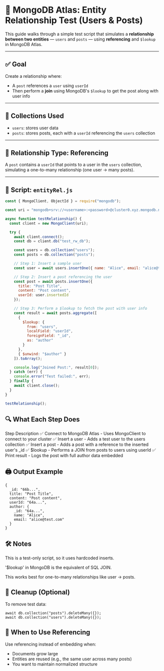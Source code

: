 # 🧪 MongoDB Atlas: Entity Relationship Test (Users & Posts)

This guide walks through a simple test script that simulates a **relationship between two entities** — `users` and `posts` — using **referencing** and `$lookup` in MongoDB Atlas.

---

## ✅ Goal

Create a relationship where:
- A `post` references a `user` using `userId`
- Then perform a **join** using MongoDB's `$lookup` to get the post along with user info

---

## 📁 Collections Used

- `users`: stores user data
- `posts`: stores posts, each with a `userId` referencing the `users` collection

---

## 🔗 Relationship Type: Referencing

A `post` contains a `userId` that points to a user in the `users` collection, simulating a one-to-many relationship (one user → many posts).

---

## 📜 Script: `entityRel.js`

```js
const { MongoClient, ObjectId } = require("mongodb");

const uri = "mongodb+srv://<username>:<password>@cluster0.xyz.mongodb.net/test_rw_db?retryWrites=true&w=majority";

async function testRelationship() {
  const client = new MongoClient(uri);

  try {
    await client.connect();
    const db = client.db("test_rw_db");

    const users = db.collection("users");
    const posts = db.collection("posts");

    // Step 1: Insert a sample user
    const user = await users.insertOne({ name: "Alice", email: "alice@test.com" });

    // Step 2: Insert a post referencing the user
    const post = await posts.insertOne({
      title: "Post Title",
      content: "Post content",
      userId: user.insertedId
    });

    // Step 3: Perform a $lookup to fetch the post with user info
    const result = await posts.aggregate([
      {
        $lookup: {
          from: "users",
          localField: "userId",
          foreignField: "_id",
          as: "author"
        }
      },
      { $unwind: "$author" }
    ]).toArray();

    console.log("Joined Post:", result[0]);
  } catch (err) {
    console.error("Test failed:", err);
  } finally {
    await client.close();
  }
}

testRelationship();
```

## 🔍 What Each Step Does
Step	                              Description
✅ Connect to MongoDB Atlas	      - Uses MongoClient to connect to your cluster
✅ Insert a user	                  - Adds a test user to the users collection
✅ Insert a post	                  - Adds a post with a reference to the inserted user's _id
✅ $lookup	                      - Performs a JOIN from posts to users using userId
✅ Print result	                  - Logs the post with full author data embedded

## 🖨️ Output Example

```
{
  _id: "66b...",
  title: "Post Title",
  content: "Post content",
  userId: "64a...",
  author: {
    _id: "64a...",
    name: "Alice",
    email: "alice@test.com"
  }
}
```

## 🛠 Notes
This is a test-only script, so it uses hardcoded inserts.

'$lookup' in MongoDB is the equivalent of SQL JOIN.

This works best for one-to-many relationships like user → posts.

## 🧼 Cleanup (Optional)
To remove test data:

```
await db.collection("posts").deleteMany({});
await db.collection("users").deleteMany({});
```

## 📌 When to Use Referencing
Use referencing instead of embedding when:
- Documents grow large
- Entities are reused (e.g., the same user across many posts)
- You want to maintain normalized structure
